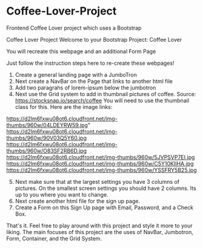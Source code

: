 # Coffee-Lover-Project
Frontend Coffee Lover project which uses a Bootstrap

Coffee Lover Project
Welcome to your Bootstrap Project: Coffee Lover

You will recreate this webpage and an additional Form Page

Just follow the instruction steps here to re-create these webpages!

1. Create a general landing page with a JumboTron
2. Next create a NavBar on the Page that links to another html file
3. Add two paragrahs of lorem-ipsum below the jumbotron
4. Next use the Grid system to add in thumbnail pictures of coffee. Source: https://stocksnap.io/search/coffee You will need to use the thumbnail class for this. Here are the image links:

https://d2lm6fxwu08ot6.cloudfront.net/img-thumbs/960w/04LDEYRW59.jpg"
https://d2lm6fxwu08ot6.cloudfront.net/img-thumbs/960w/90V03Q5Y60.jpg
https://d2lm6fxwu08ot6.cloudfront.net/img-thumbs/960w/O83SF2RB6D.jpg
https://d2lm6fxwu08ot6.cloudfront.net/img-thumbs/960w/5JVPSVP7EI.jpg
https://d2lm6fxwu08ot6.cloudfront.net/img-thumbs/960w/C5Y10KIIHA.jpg
https://d2lm6fxwu08ot6.cloudfront.net/img-thumbs/960w/YSSFRY5B25.jpg

5. Next make sure that at the largest settings you have 3 columns of pictures. On the smallest screen settings you should have 2 columns. Its up to you where you want to change.
6. Next create another html file for the sign up page.
7. Create a Form on this Sign Up page with Email, Password, and a Check Box.

That's it. Feel free to play around with this project and style it more to your liking. The main focuses of this project are the uses of NavBar, Jumbotron, Form, Container, and the Grid System.
